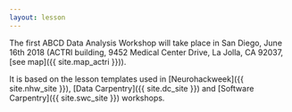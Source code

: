 ```yaml
---
layout: lesson
---
```

The first ABCD Data Analysis Workshop will take place in San Diego, June 16th 2018 (ACTRI building, 9452 Medical Center Drive, La Jolla, CA 92037, [see map]({{ site.map_actri }})).

It is based on the lesson templates used in [Neurohackweek]({{ site.nhw_site }}), [Data Carpentry]({{ site.dc_site }})
and [Software Carpentry]({{ site.swc_site }}) workshops.
